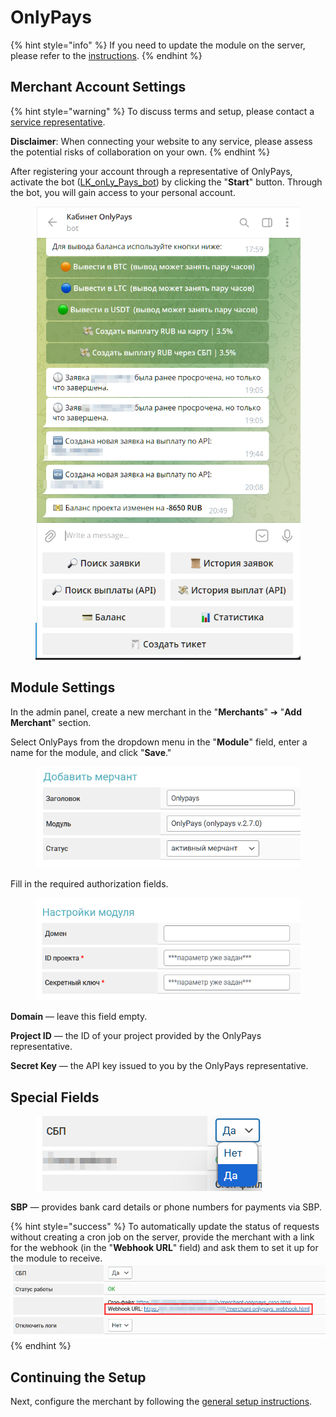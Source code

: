 # OnlyPays

{% hint style="info" %}
If you need to update the module on the server, please refer to the [instructions](https://premium.gitbook.io/main/en/basic-settings/faq/updating-script-files-on-the-server/how-to-update-files-on-the-server#merchant-and-auto-payout-modules).
{% endhint %}

## Merchant Account Settings

{% hint style="warning" %}
To discuss terms and setup, please contact a [service representative](https://t.me/only7pay).

**Disclaimer**: When connecting your website to any service, please assess the potential risks of collaboration on your own.
{% endhint %}

After registering your account through a representative of OnlyPays, activate the bot ([LK_onLy_Pays_bot](https://t.me/LK_onLy_Pays_bot)) by clicking the "**Start**" button. Through the bot, you will gain access to your personal account.

<figure><img src="../../../.gitbook/assets/image (2172)_eng.png" alt="" width="434"><figcaption></figcaption></figure>

## Module Settings

In the admin panel, create a new merchant in the "**Merchants**" ➔ "**Add Merchant**" section.

Select OnlyPays from the dropdown menu in the "**Module**" field, enter a name for the module, and click "**Save**."

<figure><img src="../../../.gitbook/assets/image (2170)_eng.png" alt="" width="447"><figcaption></figcaption></figure>

Fill in the required authorization fields.

<figure><img src="../../../.gitbook/assets/image (2169)_eng.png" alt="" width="454"><figcaption></figcaption></figure>

**Domain** — leave this field empty.

**Project ID** — the ID of your project provided by the OnlyPays representative.

**Secret Key** — the API key issued to you by the OnlyPays representative.

## Special Fields

<figure><img src="../../../.gitbook/assets/image (2171)_eng.png" alt=""><figcaption></figcaption></figure>

**SBP** — provides bank card details or phone numbers for payments via SBP.

{% hint style="success" %}
To automatically update the status of requests without creating a cron job on the server, provide the merchant with a link for the webhook (in the "**Webhook URL**" field) and ask them to set it up for the module to receive.
![](<../../../.gitbook/assets/image (2173)_eng.png>)
{% endhint %}

## Continuing the Setup

Next, configure the merchant by following the [general setup instructions](https://premium.gitbook.io/main/en/basic-settings/merchants-and-auto-payments/merchants/general-merchant-settings).